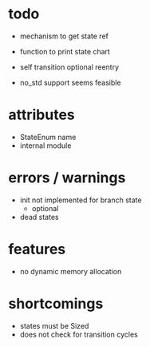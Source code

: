 # todo
- mechanism to get state ref
- function to print state chart

- self transition optional reentry
- no_std support seems feasible

# attributes
- StateEnum name
- internal module

# errors / warnings
- init not implemented for branch state
    * optional
- dead states

# features
- no dynamic memory allocation

# shortcomings
- states must be Sized
- does not check for transition cycles
